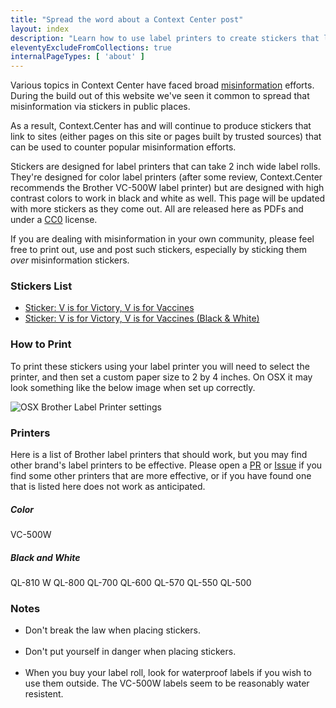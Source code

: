 ```yaml
---
title: "Spread the word about a Context Center post"
layout: index
description: "Learn how to use label printers to create stickers that link to important topics and sites that counter misinformation."
eleventyExcludeFromCollections: true
internalPageTypes: [ 'about' ]
---
```


Various topics in Context Center have faced broad [misinformation](https://context.center/topics/misinformation/) efforts. During the build out of this website we've seen it common to spread that misinformation via stickers in public places.

As a result, Context.Center has and will continue to produce stickers that link to sites (either pages on this site or pages built by trusted sources) that can be used to counter popular misinformation efforts.

Stickers are designed for label printers that can take 2 inch wide label rolls. They're designed for color label printers (after some review, Context.Center recommends the Brother VC-500W label printer) but are designed with high contrast colors to work in black and white as well. This page will be updated with more stickers as they come out. All are released here as PDFs and under a [CC0](https://creativecommons.org/share-your-work/public-domain/cc0/) license.

If you are dealing with misinformation in your own community, please feel free to print out, use and post such stickers, especially by sticking them *over* misinformation stickers.

### Stickers List

- [Sticker: V is for Victory, V is for Vaccines](http://context.center/assets/stickers/Vlabel2.pdf)
- [Sticker: V is for Victory, V is for Vaccines (Black & White)](http://context.center/assets/stickers/Vlabel2-bw.pdf)

### How to Print

To print these stickers using your label printer you will need to select the printer, and then set a custom paper size to 2 by 4 inches. On OSX it may look something like the below image when set up correctly.

![OSX Brother Label Printer settings]({{site.site_url}}/img/brother-vc-pdf-printing-settings.png "Label Printer Instructions")

### Printers

Here is a list of Brother label printers that should work, but you may find other brand's label printers to be effective. Please open a [PR](https://github.com/AramZS/context-center/pulls) or [Issue](https://github.com/AramZS/context-center/issues) if you find some other printers that are more effective, or if you have found one that is listed here does not work as anticipated.

##### Color

VC-500W

##### Black and White

QL-810 W
QL-800
QL-700
QL-600
QL-570
QL-550
QL-500

### Notes

- Don't break the law when placing stickers.<br /><br />
- Don't put yourself in danger when placing stickers.<br /><br />
- When you buy your label roll, look for waterproof labels if you wish to use them outside. The VC-500W labels seem to be reasonably water resistent. <br /><br />
